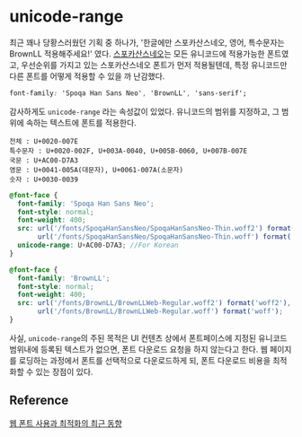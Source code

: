 # unicode-range

최근 꽤나 당황스러웠던 기획 중 하나가, '한글에만 스포카산스네오, 영어, 특수문자는 BrownLL 적용해주세요!' 였다.
[스포카산스네오](https://spoqa.github.io/spoqa-han-sans/ko-KR/)는 모든 유니코드에 적용가능한
폰트였고, 우선순위를 가지고 있는 스포카산스네오 폰트가 먼저 적용될텐데, 특정 유니코드만 다른 폰트를 어떻게 적용할 수 있을 까 난감했다.

```css
font-family: 'Spoqa Han Sans Neo', 'BrownLL', 'sans-serif'; 
```

감사하게도 `unicode-range` 라는 속성값이 있었다. 유니코드의 범위를 지정하고, 그 범위에 속하는 텍스트에
폰트를 적용한다.

```text
전체 : U+0020-007E
특수문자 : U+0020-002F, U+003A-0040, U+005B-0060, U+007B-007E
국문 : U+AC00-D7A3
영문 : U+0041-005A(대문자), U+0061-007A(소문자)
숫자 : U+0030-0039
```

```scss
@font-face {
  font-family: 'Spoqa Han Sans Neo';
  font-style: normal;
  font-weight: 400;
  src: url('/fonts/SpoqaHanSansNeo/SpoqaHanSansNeo-Thin.woff2') format('woff2'), 
       url('/fonts/SpoqaHanSansNeo/SpoqaHanSansNeo-Thin.woff') format('woff');
  unicode-range: U+AC00-D7A3; //For Korean
}

@font-face {
  font-family: 'BrownLL';
  font-style: normal;
  font-weight: 400;
  src: url('/fonts/BrownLL/BrownLLWeb-Regular.woff2') format('woff2'),
       url('/fonts/BrownLL/BrownLLWeb-Regular.woff') format('woff');
}
```

사실, `unicode-range`의 주된 목적은 UI 컨텐츠 상에서 폰트페이스에 지정된 유니코드 범위내에 등록된 텍스트가
없으면, 폰트 다운로드 요청을 하지 않는다고 한다. 웹 페이지를 로딩하는 과정에서 폰트를 선택적으로 다운로드하게
되, 폰트 다운로드 비용을 최적화할 수 있는 장점이 있다.

## Reference

[웹 폰트 사용과 최적화의 최근 동향](https://d2.naver.com/helloworld/4969726)



